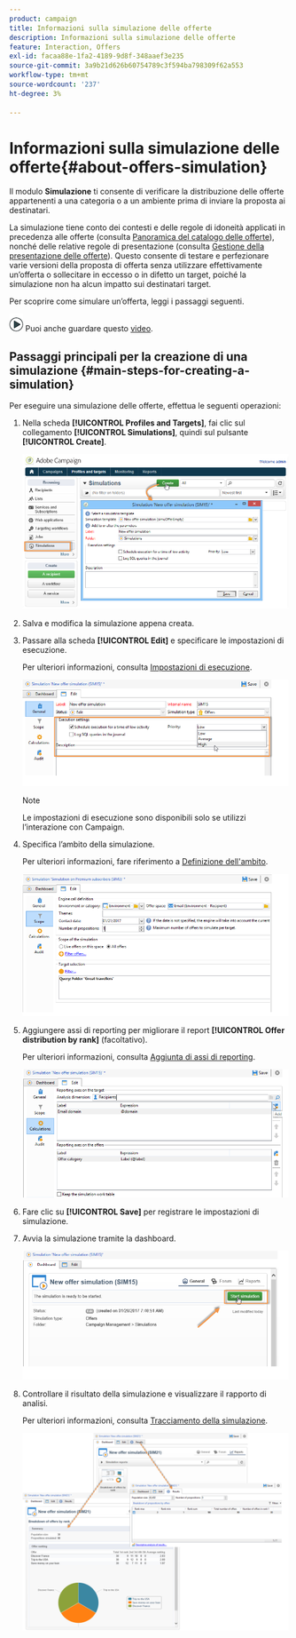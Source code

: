 ```yaml
---
product: campaign
title: Informazioni sulla simulazione delle offerte
description: Informazioni sulla simulazione delle offerte
feature: Interaction, Offers
exl-id: facaa88e-1fa2-4189-9d8f-348aaef3e235
source-git-commit: 3a9b21d626b60754789c3f594ba798309f62a553
workflow-type: tm+mt
source-wordcount: '237'
ht-degree: 3%

---
```


# Informazioni sulla simulazione delle offerte{#about-offers-simulation}



Il modulo **Simulazione** ti consente di verificare la distribuzione delle offerte appartenenti a una categoria o a un ambiente prima di inviare la proposta ai destinatari.

La simulazione tiene conto dei contesti e delle regole di idoneità applicati in precedenza alle offerte (consulta [Panoramica del catalogo delle offerte](../../interaction/using/offer-catalog-overview.md)), nonché delle relative regole di presentazione (consulta [Gestione della presentazione delle offerte](../../interaction/using/managing-offer-presentation.md)). Questo consente di testare e perfezionare varie versioni della proposta di offerta senza utilizzare effettivamente un’offerta o sollecitare in eccesso o in difetto un target, poiché la simulazione non ha alcun impatto sui destinatari target.

Per scoprire come simulare un’offerta, leggi i passaggi seguenti.

![](assets/do-not-localize/how-to-video.png) Puoi anche guardare questo [video](https://helpx.adobe.com/campaign/classic/how-to/simulate-offer-in-acv6.html?playlist=/ccx/v1/collection/product/campaign/classic/segment/digital-marketers/explevel/intermediate/applaunch/introduction/collection.ccx.js&amp;ref=helpx.adobe.com).

## Passaggi principali per la creazione di una simulazione {#main-steps-for-creating-a-simulation}

Per eseguire una simulazione delle offerte, effettua le seguenti operazioni:

1. Nella scheda **[!UICONTROL Profiles and Targets]**, fai clic sul collegamento **[!UICONTROL Simulations]**, quindi sul pulsante **[!UICONTROL Create]**.

   ![](assets/offer_simulation_001.png)

1. Salva e modifica la simulazione appena creata.
1. Passare alla scheda **[!UICONTROL Edit]** e specificare le impostazioni di esecuzione.

   Per ulteriori informazioni, consulta [Impostazioni di esecuzione](../../interaction/using/execution-settings.md).

   ![](assets/offer_simulation_003.png)

   >[!NOTE]
   >
   >Le impostazioni di esecuzione sono disponibili solo se utilizzi l’interazione con Campaign.

1. Specifica l’ambito della simulazione.

   Per ulteriori informazioni, fare riferimento a [Definizione dell&#39;ambito](../../interaction/using/simulation-scope.md#definition-of-the-scope).

   ![](assets/offer_simulation_004.png)

1. Aggiungere assi di reporting per migliorare il report **[!UICONTROL Offer distribution by rank]** (facoltativo).

   Per ulteriori informazioni, consulta [Aggiunta di assi di reporting](../../interaction/using/simulation-scope.md#adding-reporting-axes).

   ![](assets/offer_simulation_005.png)

1. Fare clic su **[!UICONTROL Save]** per registrare le impostazioni di simulazione.
1. Avvia la simulazione tramite la dashboard.

   ![](assets/offer_simulation_006.png)

1. Controllare il risultato della simulazione e visualizzare il rapporto di analisi.

   Per ulteriori informazioni, consulta [Tracciamento della simulazione](../../interaction/using/simulation-tracking.md).

   ![](assets/offer_simulation_007.png)
